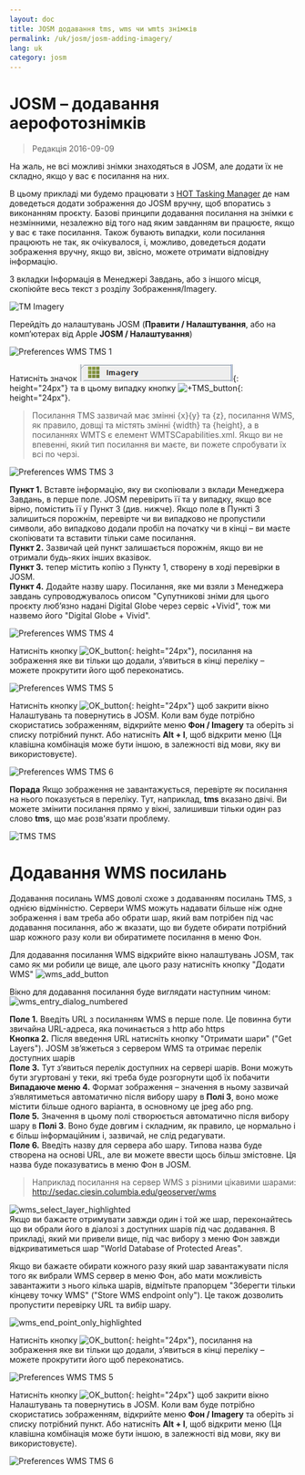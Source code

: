 ```yaml
---
layout: doc
title: JOSM додавання tms, wms чи wmts знімків
permalink: /uk/josm/josm-adding-imagery/
lang: uk
category: josm
---
```


JOSM – додавання аерофотознімків
================

> Редакція 2016-09-09  

На жаль, не всі можливі знімки знаходяться в JOSM, але додати їх не складно, якщо у вас є посилання на них.  

В цьому прикладі ми будемо працювати з [HOT Tasking Manager](http://tasks.hotosm.org/) де нам доведеться додати зображення до JOSM вручну, щоб впоратись з виконанням проєкту. Базові принципи додавання посилання на знімки є незмінними, незалежно від того над яким завданням ви працюєте, якщо у вас є таке посилання. Також бувають випадки, коли посилання працюють не так, як очікувалося, і, можливо, доведеться додати зображення вручну, якщо ви, звісно, можете отримати відповідну інформацію.  

З вкладки Інформація в Менеджері Завдань, або з іншого місця, скопіюйте весь текст з розділу Зображення/Imagery.  

![TM Imagery][]

Перейдіть до налаштувань JOSM (**Правити / Налаштування**, або на комп’ютерах від Apple **JOSM / Налаштування**)  

![Preferences WMS TMS 1][]

Натисніть значок ![WMS_TMS_button][]{: height="24px"} та в цьому випадку кнопку ![+TMS_button][]{: height="24px"}.  

> Посилання TMS зазвичай має змінні {x}{y} та {z}, посилання WMS, як правило, довщі та містять змінні {width} та {height}, а в посиланнях WMTS є елемент WMTSCapabilities.xml. Якщо ви не впевенні, який тип посилання ви маєте, ви пожете спробувати їх всі по черзі.  

![Preferences WMS TMS 3][]

**Пункт 1.** Вставте інформацію, яку ви скопіювали з вклади Менеджера Завдань, в перше поле. JOSM перевірить її та у випадку, якщо все вірно, помістить її у Пункт 3 (див. нижче). Якщо поле в Пункті 3 залишиться порожнім, перевірте чи ви випадково не пропустили символи, або випадково додали пробіл на початку чи в кінці – ви маєте скопіювати та вставити тільки саме посилання.  
**Пункт 2.** Зазвичай цей пункт залишається порожнім, якщо ви не отримали будь-яких інших вказівок.  
**Пункт 3.** тепер містить копію з Пункту 1, створену в ході перевірки в JOSM.  
**Пункт 4.** Додайте назву шару. Посилання, яке ми взяли з Менеджера завдань супроводжувалось описом "Супутникові зніми для цього проєкту люб’язно надані Digital Globe через сервіс +Vivid", тож ми назвемо його "Digital Globe + Vivid".  

![Preferences WMS TMS 4][]

Натисніть кнопку ![OK_button][]{: height="24px"}, посилання на зображення яке ви тільки що додали, з’явиться в кінці переліку – можете прокрутити його щоб переконатись.  

![Preferences WMS TMS 5][]

Натисніть кнопку ![OK_button][]{: height="24px"} щоб закрити вікно Налаштувань та повернутись в JOSM. Коли вам буде потрібно скористатись зображенням, відкрийте меню **Фон / Imagery** та оберіть зі списку потрібний пункт. Або натисніть **Alt + I**, щоб відкрити меню (Ця клавішна комбінація може бути іншою, в залежності від мови, яку ви використовуєте).  

![Preferences WMS TMS 6][]

**Порада** Якщо зображення не завантажується, перевірте як посилання на нього показується в переліку. Тут, наприклад, **tms** вказано двічі. Ви можете змінити посилання прямо у вікні, залишивши тільки один раз слово **tms**, що має розв'язати проблему.

![TMS TMS][]

Додавання WMS посилань
===========

Додавання посилань WMS доволі схоже з додаванням посилань TMS, з однією відмінністю. Сервери WMS можуть надавати більше ніж одне зображення і вам треба або обрати шар, який вам потрібен під час додавання посилання, або ж вказати, що ви будете обирати потрібний шар кожного разу коли ви обиратимете посилання в меню Фон.

Для додавання посилання WMS відкрийте вікно налаштувань JOSM, так само як ми робили це вище, але цього разу натисніть кнопку "Додати WMS" ![wms_add_button][]

Вікно для додавання посилання буде виглядати наступним чином:
![wms_entry_dialog_numbered][]

**Поле 1.** Введіть URL з посиланням WMS в перше поле. Це повинна бути звичайна URL-адреса, яка починається з http або https  
**Кнопка 2.** Після введення URL натисніть кнопку "Отримати шари" ("Get Layers"). JOSM зв’яжеться з сервером WMS та отримає перелік доступних шарів  
  **Поле 3.** Тут з’явиться перелік доступних на сервері шарів. Вони можуть бути згуртовані у теки, які треба буде розгорнути щоб їх побачити  
**Випадаюче меню 4.** Формат зображення – значення в ньому зазвичай з’являтиметься автоматично після вибору шару в **Полі 3**, воно може містити більше одного варіанта, в основному це jpeg або png.  
**Поле 5.** Значення в цьому полі створюється автоматично після вибору шару в **Полі 3**. Воно буде довгим і складним, як правило, це нормально і є більш інформаційним і, зазвичай, не слід редагувати.  
**Поле 6.** Введіть назву для сервера або шару. Типова назва буде створена на основі URL, але ви можете ввести щось більш змістовне. Ця назва буде показуватись в меню Фон в JOSM.  

> Наприклад посилання на сервер WMS з різними цікавими шарами: http://sedac.ciesin.columbia.edu/geoserver/wms  

![wms_select_layer_highlighted][]  
Якщо ви бажаєте отримувати завжди один і той же шар, переконайтесь що ви обрали його в діалозі з доступних шарів під час додавання. В прикладі, який ми привели вище, під час вибору з меню Фон завжди відкриватиметься шар "World Database of Protected Areas".

Якщо ви бажаєте обирати кожного разу який шар завантажувати після того як вибрали WMS  сервер в меню Фон, або мати можливість завантажити з нього кілька шарів, відмітьте прапорцем "Зберегти тільки кінцеву точку WMS" ("Store WMS endpoint only"). Це також дозволить пропустити перевірку URL та вибір шару.

![wms_end_point_only_highlighted][]  

Натисніть кнопку ![OK_button][]{: height="24px"}, посилання на зображення яке ви тільки що додали, з’явиться в кінці переліку – можете прокрутити його щоб переконатись.  

![Preferences WMS TMS 5][]

Натисніть кнопку ![OK_button][]{: height="24px"} щоб закрити вікно Налаштувань та повернутись в JOSM. Коли вам буде потрібно скористатись зображенням, відкрийте меню **Фон / Imagery** та оберіть зі списку потрібний пункт. Або натисніть **Alt + I**, щоб відкрити меню (Ця клавішна комбінація може бути іншою, в залежності від мови, яку ви використовуєте).  

![Preferences WMS TMS 6][]

[Preferences WMS TMS 1]: /images/josm/JOSM_TMS_1.png
[TM Imagery]: /images/josm/JOSM_TMS_2.png
[WMS_TMS_button]: /images/josm/josm_preferences-wms-tms.png
[+TMS_button]: /images/josm/+TMS.png
[OK_button]: /images/josm/josm_OK_button.png
[Preferences WMS TMS 3]: /images/josm/JOSM_TMS_3.png
[Preferences WMS TMS 4]: /images/josm/JOSM_TMS_4.png
[Preferences WMS TMS 5]: /images/josm/JOSM_TMS_5.png
[Preferences WMS TMS 6]: /images/josm/JOSM_TMS_6.png
[TMS TMS]: /images/josm/JOSM_TMS_TMS.png
[wms_add_button]: /images/josm/wms_add_button.jpg
[wms_select_layer_highlight]: /images/josm/wms_select_layer_highlight.jpg
[wms_entry_dialog_numbered]: /images/josm/wms_entry_dialog_numbered.jpg
[wms_end_point_only_highlighted]: /images/josm/wms_end_point_only_highlighted.jpg
[wms_select_layer_highlighted]: /images/josm/wms_select_layer_highlighted.jpg
